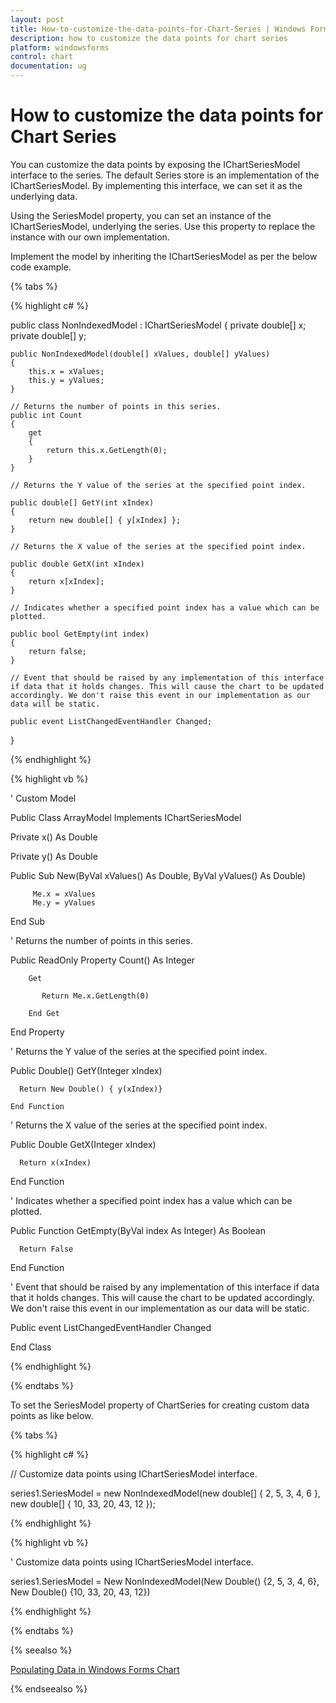 ```yaml
---
layout: post
title: How-to-customize-the-data-points-for-Chart-Series | Windows Forms | Syncfusion
description: how to customize the data points for chart series
platform: windowsforms
control: chart
documentation: ug
---
```


# How to customize the data points for Chart Series

You can customize the data points by exposing the IChartSeriesModel interface to the series. The default Series store is an implementation of the IChartSeriesModel. By implementing this interface, we can set it as the underlying data.

Using the SeriesModel property, you can set an instance of the IChartSeriesModel, underlying the series. Use this property to replace the instance with our own implementation.

Implement the model by inheriting the IChartSeriesModel as per the below code example.

{% tabs %}

{% highlight c# %}

public class NonIndexedModel : IChartSeriesModel
{
    private double[] x;
    private double[] y;

    public NonIndexedModel(double[] xValues, double[] yValues)
    {
        this.x = xValues;
        this.y = yValues;
    }

    // Returns the number of points in this series.
    public int Count
    {
        get
        {
            return this.x.GetLength(0);
        }
    }

    // Returns the Y value of the series at the specified point index.

    public double[] GetY(int xIndex)
    {
        return new double[] { y[xIndex] };
    }

    // Returns the X value of the series at the specified point index.

    public double GetX(int xIndex)
    {
        return x[xIndex];
    }

    // Indicates whether a specified point index has a value which can be plotted.

    public bool GetEmpty(int index)
    {
        return false;
    }

    // Event that should be raised by any implementation of this interface if data that it holds changes. This will cause the chart to be updated accordingly. We don't raise this event in our implementation as our data will be static.  

    public event ListChangedEventHandler Changed;

}

{% endhighlight %}

{% highlight vb %}

' Custom Model

Public Class ArrayModel Implements IChartSeriesModel

   Private x() As Double

   Private y() As Double


   Public Sub New(ByVal xValues() As Double, ByVal yValues() As Double)

         Me.x = xValues
         Me.y = yValues

   End Sub

   ' Returns the number of points in this series.

   Public ReadOnly Property Count() As Integer

        Get

           Return Me.x.GetLength(0)

        End Get

   End Property

   ' Returns the Y value of the series at the specified point index.

   Public Double() GetY(Integer xIndex)

      Return New Double() { y(xIndex)}

    End Function

 ' Returns the X value of the series at the specified point index.

   Public Double GetX(Integer xIndex)

      Return x(xIndex)

   End Function

   ' Indicates whether a specified point index has a value which can be plotted.

   Public Function GetEmpty(ByVal index As Integer) As Boolean

      Return False

   End Function

   ' Event that should be raised by any implementation of this interface if data that it holds changes. This will cause the chart to be updated accordingly. We don't raise this event in our implementation as our data will be static.

   Public event ListChangedEventHandler Changed

End Class

{% endhighlight %}

{% endtabs %}	

To set the SeriesModel property of ChartSeries for creating custom data points as like below.

{% tabs %}

{% highlight c# %}

// Customize data points using IChartSeriesModel interface.

series1.SeriesModel = new NonIndexedModel(new double[] { 2, 5, 3, 4, 6 }, new double[] { 10, 33, 20, 43, 12 });

{% endhighlight %}

{% highlight vb %}

' Customize data points using IChartSeriesModel interface.

series1.SeriesModel = New NonIndexedModel(New Double() {2, 5, 3, 4, 6}, New Double() {10, 33, 20, 43, 12})

{% endhighlight %}

{% endtabs %}	

{% seealso %}

[Populating Data in Windows Forms Chart](/WindowsForms/chart/chart-data)

{% endseealso %}

